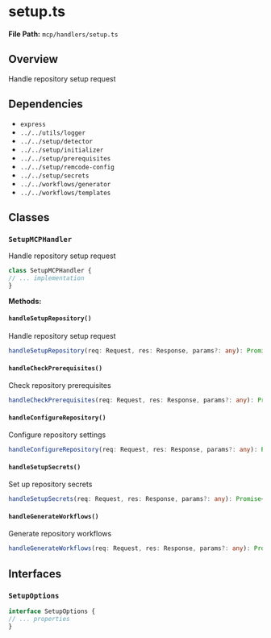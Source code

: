 # setup.ts

**File Path:** `mcp/handlers/setup.ts`

## Overview

Handle repository setup request

## Dependencies

- `express`
- `../../utils/logger`
- `../../setup/detector`
- `../../setup/initializer`
- `../../setup/prerequisites`
- `../../setup/remcode-config`
- `../../setup/secrets`
- `../../workflows/generator`
- `../../workflows/templates`

## Classes

### `SetupMCPHandler`

Handle repository setup request

```typescript
class SetupMCPHandler {
// ... implementation
}
```

**Methods:**

#### `handleSetupRepository()`

Handle repository setup request

```typescript
handleSetupRepository(req: Request, res: Response, params?: any): Promise<void> {
```

#### `handleCheckPrerequisites()`

Check repository prerequisites

```typescript
handleCheckPrerequisites(req: Request, res: Response, params?: any): Promise<void> {
```

#### `handleConfigureRepository()`

Configure repository settings

```typescript
handleConfigureRepository(req: Request, res: Response, params?: any): Promise<void> {
```

#### `handleSetupSecrets()`

Set up repository secrets

```typescript
handleSetupSecrets(req: Request, res: Response, params?: any): Promise<void> {
```

#### `handleGenerateWorkflows()`

Generate repository workflows

```typescript
handleGenerateWorkflows(req: Request, res: Response, params?: any): Promise<void> {
```

## Interfaces

### `SetupOptions`

```typescript
interface SetupOptions {
// ... properties
}
```

